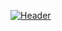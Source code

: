 [![Header](https://raw.githubusercontent.com/MartinHeinz/<OWNER>/<OWNER>/readme_header.png "Header")](https://some-url.dev/)